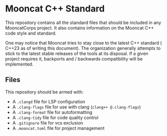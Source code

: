 # Mooncat C++ Standard

This repository contains all the standard files that should be included in any
MooncatCorps project. It also contains information on the Mooncat C++ code
style and standard.

One may notice that Mooncat tries to stay close to the latest C++ standard (
C++23 as of writing this document). The organization generally attempts
to stick to the latest stable releases of the tools at its disposal.
If a given project requires it, backports and / backwards compatibility
will be implemented.

## Files
This repository should be armed with:
- A `.clangd` file for LSP configuration
- A `.clang-flags` file for use with clang (`clang++ @.clang-flags`)
- A `.clang-format` file for autoformatting
- A `.clang-tidy` file for code quality control
- A `.gitignore` file for vcs exclusion
- A `.mooncat.toml` file for project management

